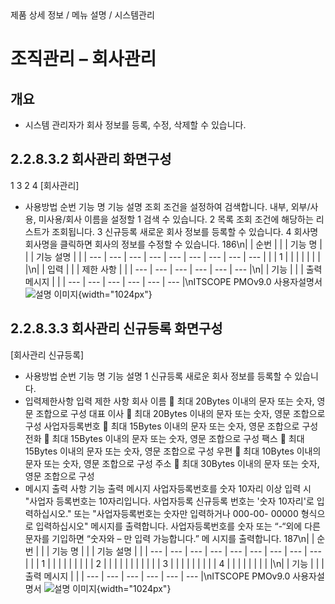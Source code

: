 <!--breadcrumb:제품 상세 정보 / 메뉴 설명 / 시스템관리--><span class="md-breadcrumb">제품 상세 정보 / 메뉴 설명 / 시스템관리</span>
# 조직관리 – 회사관리
<!--5th-h2-toc-->
## 개요

- 시스템 관리자가 회사 정보를 등록, 수정, 삭제할 수 있습니다.
## 2.2.8.3.2 회사관리 화면구성
1
3
2
4
[회사관리]
- 사용방법
순번 기능 명 기능 설명
조회 조건을 설정하여 검색합니다. 내부, 외부/사용, 미사용/회사 이름을 설정할
1 검색
수 있습니다.
2 목록 조회 조건에 해당하는 리스트가 조회됩니다.
3 신규등록 새로운 회사 정보를 등록할 수 있습니다.
4 회사명 회사명을 클릭하면 회사의 정보를 수정할 수 있습니다.
186\n|  | 순번 |  |  | 기능 명 |  |  | 기능 설명 |  |
| --- | --- | --- | --- | --- | --- | --- | --- | --- |
|  | 1 |  |  |  |  |  |  |  |\n|  | 입력 |  |  | 제한 사항 |  |
| --- | --- | --- | --- | --- | --- |\n|  | 기능 |  |  | 출력 메시지 |  |
| --- | --- | --- | --- | --- | --- |\nITSCOPE PMOv9.0 사용자설명서
![설명 이미지](/02_outputs/manual_images/2.2.8.3.2.png){width="1024px"}
## 2.2.8.3.3 회사관리 신규등록 화면구성
[회사관리 신규등록]
- 사용방법
순번 기능 명 기능 설명
1 신규등록 새로운 회사 정보를 등록할 수 있습니다.
- 입력제한사항
입력 제한 사항
회사 이름  최대 20Bytes 이내의 문자 또는 숫자, 영문 조합으로 구성
대표 이사  최대 20Bytes 이내의 문자 또는 숫자, 영문 조합으로 구성
사업자등록번호  최대 15Bytes 이내의 문자 또는 숫자, 영문 조합으로 구성
전화  최대 15Bytes 이내의 문자 또는 숫자, 영문 조합으로 구성
팩스  최대 15Bytes 이내의 문자 또는 숫자, 영문 조합으로 구성
우편  최대 10Bytes 이내의 문자 또는 숫자, 영문 조합으로 구성
주소  최대 30Bytes 이내의 문자 또는 숫자, 영문 조합으로 구성
- 메시지 출력 사항
기능 출력 메시지
사업자등록번호를 숫자 10자리 이상 입력 시 "사업자 등록번호는 10자리입니다. 사업자등록
신규등록 번호는 '숫자 10자리'로 입력하십시오." 또는 "사업자등록번호는 숫자만 입력하거나 000-00-
00000 형식으로 입력하십시오" 메시지를 출력합니다.
사업자등록번호를 숫자 또는 “-“외에 다른 문자를 기입하면 “숫자와 – 만 입력 가능합니다.” 메
시지를 출력합니다.
187\n|  | 순번 |  |  | 기능 명 |  |  | 기능 설명 |  |
| --- | --- | --- | --- | --- | --- | --- | --- | --- |
|  | 1 |  |  |  |  |  |  |  |
| 2 |  |  |  |  |  |  |  |  |
|  | 3 |  |  |  |  |  |  |  |
| 4 |  |  |  |  |  |  |  |  |\n|  | 기능 |  |  | 출력 메시지 |  |
| --- | --- | --- | --- | --- | --- |\nITSCOPE PMOv9.0 사용자설명서
![설명 이미지](/02_outputs/manual_images/2.2.8.3.3.png){width="1024px"}
